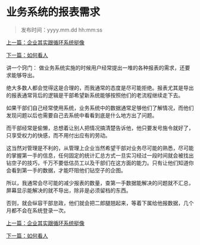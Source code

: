 # 业务系统的报表需求
>
>发布时间：yyyy.mm.dd hh:mm:ss

[上一篇：企业其实跟循环系统挺像](/work/article10)

[下一篇：如何看人](/work/article12)

讲一个窍门： 做业务系统实施的时候用户经常提出一堆的各种报表的需求，还要求能够导出。 

绝大多数人都会觉得这是合理的，而我通常的态度是尽可能拒绝。报表尤其是导出的报表通常背后的逻辑是干部希望新系统能够按照他们的老流程继续走下去。 

如果干部们自己经常使用系统，业务系统中的数据通常足够他们了解情况，而他们发现问题以后也需要自己去系统中看看到底是什么地方出了问题。 

而干部经常是偷懒，总想着让别人把情况搞清楚告诉他，他只要发号施令就好了，只享受权力的快感，而不用付出应有的劳动。 

这当然对管理是不利的，从管理上企业当然希望干部对业务尽可能的熟悉，尽可能的掌握第一手的信息，任何固定的统计汇总方式一旦实习经过一段时间就会被找出钻空子的技巧，千万不要低估员工以及干部们在这方面的能力。只有让他们知道你会看到第一手的数据，才能吓阻他们钻空子的企图。 

所以，我通常会尽可能的减少报表的数量，查第一手数据能解决的问题就不汇总，屏幕显示能解决的就不导出，除非是必须留档的东西。 

否则，就会纵容干部怠政，他们就会把二郎腿翘起来，等着下属给他报数据，几个月都不会在系统登录一次。

[上一篇：企业其实跟循环系统挺像](/work/article10)

[下一篇：如何看人](/work/article12)

















​     











